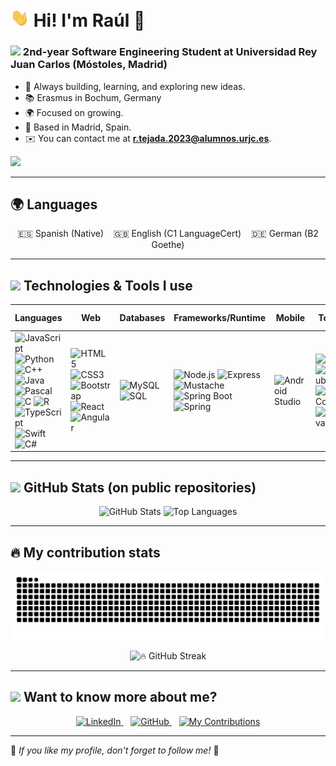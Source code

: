 # <img src="https://raw.githubusercontent.com/ABSphreak/ABSphreak/master/gifs/Hi.gif" width="30px"> Hi! I'm Raúl 🤠
### <img src="https://c.tenor.com/NCRHhqkXrJYAAAAi/programmers-go-internet.gif" width="25"> 2nd-year Software Engineering Student at Universidad Rey Juan Carlos (Móstoles, Madrid)

- 🚀 Always building, learning, and exploring new ideas.  
- 📚 Erasmus in Bochum, Germany
- 🌍 Focused on growing.
- 📍 Based in Madrid, Spain.
- ✉️ You can contact me at **[r.tejada.2023@alumnos.urjc.es](mailto:r.tejada.2023@alumnos.urjc.es)**.

![](https://komarev.com/ghpvc/?username=raultejada24&style=for-the-badge)

---

## 🌍 Languages  
<p align="center">
  🇪🇸 Spanish (Native) &nbsp;&nbsp; 🇬🇧 English (C1 LanguageCert) &nbsp;&nbsp; 🇩🇪 German (B2 Goethe)
</p>

---

## <img src="https://media2.giphy.com/media/QssGEmpkyEOhBCb7e1/giphy.gif?cid=ecf05e47a0n3gi1bfqntqmob8g9aid1oyj2wr3ds3mg700bl&rid=giphy.gif" width ="25"> Technologies & Tools I use
| **Languages** | **Web** | **Databases** | **Frameworks/Runtime** | **Mobile** | **Tools** | **Data Formats** |
|---------------|---------|---------------|------------------------|------------|-----------|------------------|
| ![JavaScript](https://img.shields.io/badge/-JavaScript-F7DF1E?logo=javascript&logoColor=black) ![Python](https://img.shields.io/badge/-Python-3776AB?logo=python&logoColor=white) ![C++](https://img.shields.io/badge/-C++-00599C?logo=c%2B%2B&logoColor=white) ![Java](https://img.shields.io/badge/-Java-007396?logo=java&logoColor=white) ![Pascal](https://img.shields.io/badge/-Pascal-1E90FF) ![C](https://img.shields.io/badge/-C-00599C?logo=c&logoColor=white) ![R](https://img.shields.io/badge/-R-276DC3?logo=r&logoColor=white) ![TypeScript](https://img.shields.io/badge/-TypeScript-3178C6?logo=typescript&logoColor=white) ![Swift](https://img.shields.io/badge/-Swift-F05138?logo=swift&logoColor=white) ![C#](https://img.shields.io/badge/-C%23-239120?logo=csharp&logoColor=white) | ![HTML5](https://img.shields.io/badge/-HTML5-E34F26?logo=html5&logoColor=white) ![CSS3](https://img.shields.io/badge/-CSS3-1572B6?logo=css3&logoColor=white) ![Bootstrap](https://img.shields.io/badge/-Bootstrap-7952B3?logo=bootstrap&logoColor=white) ![React](https://img.shields.io/badge/-React-61DAFB?logo=react&logoColor=black) ![Angular](https://img.shields.io/badge/-Angular-DD0031?logo=angular&logoColor=white) | ![MySQL](https://img.shields.io/badge/-MySQL-4479A1?logo=mysql&logoColor=white) ![SQL](https://img.shields.io/badge/-SQL-4479A1?logo=mysql&logoColor=white) | ![Node.js](https://img.shields.io/badge/-Node.js-339933?logo=node.js&logoColor=white) ![Express](https://img.shields.io/badge/-Express-000000?logo=express&logoColor=white) ![Mustache](https://img.shields.io/badge/-Mustache-964B00?logo=mustache&logoColor=white) ![Spring Boot](https://img.shields.io/badge/-Spring%20Boot-6DB33F?logo=spring-boot&logoColor=white) ![Spring](https://img.shields.io/badge/-Spring-6DB33F?logo=spring&logoColor=white) | ![Android Studio](https://img.shields.io/badge/-Android%20Studio-3DDC84?logo=android-studio&logoColor=white) | ![Git](https://img.shields.io/badge/-Git-F05032?logo=git&logoColor=white) ![GitHub](https://img.shields.io/badge/-GitHub-181717?logo=github&logoColor=white) ![VS Code](https://img.shields.io/badge/-VS%20Code-007ACC?logo=visual-studio-code&logoColor=white) ![Canva](https://img.shields.io/badge/-Canva-00C4CC?logo=canva&logoColor=white) | ![XML](https://img.shields.io/badge/-XML-FF8C00?logo=xml&logoColor=white) ![JSON](https://img.shields.io/badge/-JSON-000000?logo=json&logoColor=white) |

---

## <img src="https://media.giphy.com/media/iY8CRBdQXODJSCERIr/giphy.gif" width="30px"> GitHub Stats (on public repositories)

<div align="center">
        <!-- Estadísticas generales -->
        <img 
          src="https://github-readme-stats.vercel.app/api?username=raultejada24&show_icons=true&theme=nightowl&border_radius=10&count_private=true&include_all_commits=true" 
          alt="GitHub Stats" 
        />
      <td align="center">
        <!-- Lenguajes más usados -->
        <img 
          src="https://github-readme-stats.vercel.app/api/top-langs/?username=raultejada24&layout=compact&theme=nightowl&border_radius=10" 
          alt="Top Languages" 
        />
</div>

---

## 🔥 My contribution stats  

<p align="center">
  <img src="https://github.com/raultejada24/raultejada24/blob/output/snake.svg" />
</p>

<div align="center">
  <img 
    src="https://streak-stats.demolab.com?user=raultejada24&locale=en&mode=daily&theme=nightowl&hide_border=false&border_radius=10" 
    height="220" 
    alt="🔥 GitHub Streak" 
  />
</div>


---

## <img src="https://media.giphy.com/media/LnQjpWaON8nhr21vNW/giphy.gif" width="30"> Want to know more about me?

<p align="center">
  <a href="https://www.linkedin.com/in/raúl-tejada-merinero-828ab2320" target="_blank">
    <img
      src="https://img.shields.io/badge/-LinkedIn-0077B5?logo=linkedin&logoColor=white&style=for-the-badge"
      alt="LinkedIn"
      height="30"
    />
  </a>
  &nbsp;&nbsp;
  <a href="https://github.com/raultejada24" target="_blank">
    <img
      src="https://img.shields.io/badge/-GitHub-181717?logo=github&logoColor=white&style=for-the-badge"
      alt="GitHub"
      height="30"
    />
  </a>
  &nbsp;&nbsp;
  <a href="https://github.com/raultejada24?tab=repositories" target="_blank">
    <img
      src="https://img.shields.io/badge/-My%20Contributions-FFA500?logo=git&logoColor=white&style=for-the-badge"
      alt="My Contributions"
      height="30"
    />
  </a>
</p>

---

🌟 *If you like my profile, don't forget to follow me!* 🌟
